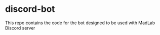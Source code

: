 # discord-bot

This repo contains the code for the bot designed to be used with MadLab Discord server 
